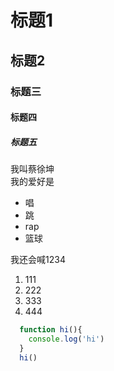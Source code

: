 # 标题1
## 标题2
### 标题三
#### 标题四
##### 标题五
我叫蔡徐坤<br>
我的爱好是
* 唱
* 跳
* rap
* 篮球


我还会喊1234
1. 111
2. 222
3. 333
4. 444

```javascript
  function hi(){
    console.log('hi')
  }
  hi()
```



    


